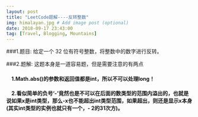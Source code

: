 ```yaml
---
layout: post
title: "LeetCode题解----反转整数"
img: himalayan.jpg # Add image post (optional)
date: 2018-09-17 23:43:00
tag: [Travel, Blogging, Mountains]
---
```

###1.题目: 给定一个 32 位有符号整数，将整数中的数字进行反转。

###2.题解: 这题本身是一道容易题，但是需要注意的有两点
#### &emsp;1.Math.abs()的参数和返回值都是int，所以不可以处理long！
#### &emsp;2.看似简单的负号‘-’竟然也是不可以在后面的数类型的范围内溢出的，也就是说如果x是int类型，那么-x也不能超出int类型范围，如果超出，则还是显示x本身(其实int类型的实例也就只有一个，- 2的31次方)。